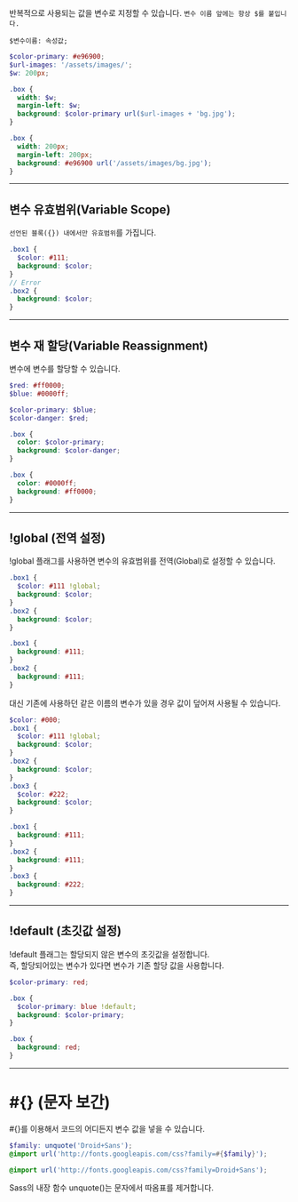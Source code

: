 반복적으로 사용되는 값을 변수로 지정할 수 있습니다.
`변수 이름 앞에는 항상 $를 붙입니다.`

```
$변수이름: 속성값;
```

```scss
$color-primary: #e96900;
$url-images: '/assets/images/';
$w: 200px;

.box {
  width: $w;
  margin-left: $w;
  background: $color-primary url($url-images + 'bg.jpg');
}
```

```css
.box {
  width: 200px;
  margin-left: 200px;
  background: #e96900 url('/assets/images/bg.jpg');
}
```

---

## 변수 유효범위(Variable Scope)

`선언된 블록({}) 내에서만 유효범위`를 가집니다.

```scss
.box1 {
  $color: #111;
  background: $color;
}
// Error
.box2 {
  background: $color;
}
```

---

## 변수 재 할당(Variable Reassignment)

변수에 변수를 할당할 수 있습니다.

```scss
$red: #ff0000;
$blue: #0000ff;

$color-primary: $blue;
$color-danger: $red;

.box {
  color: $color-primary;
  background: $color-danger;
}
```

```css
.box {
  color: #0000ff;
  background: #ff0000;
}
```

---

## !global (전역 설정)

!global 플래그를 사용하면 변수의 유효범위를 전역(Global)로 설정할 수 있습니다.

```scss
.box1 {
  $color: #111 !global;
  background: $color;
}
.box2 {
  background: $color;
}
```

```css
.box1 {
  background: #111;
}
.box2 {
  background: #111;
}
```

대신 기존에 사용하던 같은 이름의 변수가 있을 경우 값이 덮어져 사용될 수 있습니다.

```scss
$color: #000;
.box1 {
  $color: #111 !global;
  background: $color;
}
.box2 {
  background: $color;
}
.box3 {
  $color: #222;
  background: $color;
}
```

```css
.box1 {
  background: #111;
}
.box2 {
  background: #111;
}
.box3 {
  background: #222;
}
```

---

## !default (초깃값 설정)

!default 플래그는 할당되지 않은 변수의 초깃값을 설정합니다.  
즉, 할당되어있는 변수가 있다면 변수가 기존 할당 값을 사용합니다.

```scss
$color-primary: red;

.box {
  $color-primary: blue !default;
  background: $color-primary;
}
```

```css
.box {
  background: red;
}
```

---

# #{} (문자 보간)

#{}를 이용해서 코드의 어디든지 변수 값을 넣을 수 있습니다.

```scss
$family: unquote('Droid+Sans');
@import url('http://fonts.googleapis.com/css?family=#{$family}');
```

```css
@import url('http://fonts.googleapis.com/css?family=Droid+Sans');
```

Sass의 내장 함수 unquote()는 문자에서 따옴표를 제거합니다.
